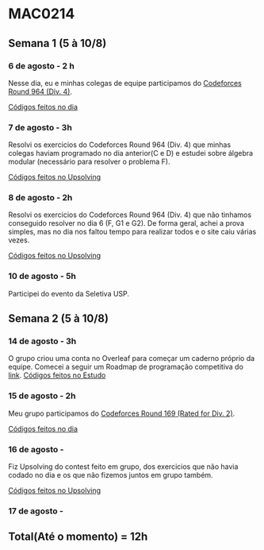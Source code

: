 # MAC0214

## Semana 1 (5 à 10/8)
### 6 de agosto - 2 h
Nesse dia, eu e minhas colegas de equipe participamos do [Codeforces Round 964 (Div. 4)](https://codeforces.com/contest/1999).

[Códigos feitos no dia](Contest/Codeforces/Round_964/No_dia)

### 7 de agosto - 3h
Resolvi os exercicios do Codeforces Round 964 (Div. 4) que minhas colegas haviam programado no dia anterior(C e D) e estudei sobre álgebra modular (necessário para resolver o problema F).

[Códigos feitos no Upsolving](Contest/Codeforces/Round_964/Upsolving)

### 8 de agosto - 2h
Resolvi os exercicios do Codeforces Round 964 (Div. 4) que não tinhamos conseguido resolver no dia 6 (F, G1 e G2). De forma geral, achei a prova simples, mas no dia nos faltou tempo para realizar todos e o site caiu várias vezes.

[Códigos feitos no Upsolving](Contest/Codeforces/Round_964/Upsolving)

### 10 de agosto - 5h
Participei do evento da Seletiva USP.


## Semana 2 (5 à 10/8)

### 14 de agosto - 3h
O grupo criou uma conta no Overleaf para começar um caderno próprio da equipe. Comecei a seguir um Roadmap de programação competitiva do [link](https://codeforces.com/blog/entry/111099).
[Códigos feitos no Estudo](Estudo/Primeira_Roadmap/14_8)

### 15 de agosto - 2h
Meu grupo participamos do [Codeforces Round 169 (Rated for Div. 2)](https://codeforces.com/contest/2004).

[Códigos feitos no dia](Contest/Codeforces/Round_169/No_dia)

### 16 de agosto - 
Fiz Upsolving do contest feito em grupo, dos exercicios que não havia codado no dia e os que não fizemos juntos em grupo também.

[Códigos feitos no Upsolving](Contest/Codeforces/Round_169/Upsolving)

### 17 de agosto - 

## Total(Até o momento) = 12h
